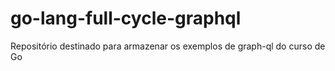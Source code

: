 # go-lang-full-cycle-graphql
Repositório destinado para armazenar os exemplos de graph-ql do curso de Go
